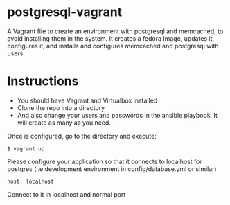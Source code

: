 # postgresql-vagrant

A Vagrant file to create an environment with postgresql and memcached, to avoid installing them in the system.
It creates a fedora Image, updates it, configures it, and installs and configures memcached and postgresql with users.


# Instructions
- You should have Vagrant and Virtualbox installed
- Clone the repo into a directory
- And also change your users and passwords in the ansible playbook. It will create as many as you need.

Once is configured, go to the directory and execute:

    $ vagrant up

Please configure your application so that it connects to localhost for postgres (i.e development environment in config/database.yml or similar)

    host: localhost

Connect to it in localhost and normal port
